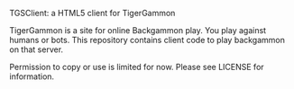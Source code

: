 TGSClient: a HTML5 client for TigerGammon

TigerGammon is a site for online Backgammon play. You play against humans or bots. This repository contains client code to play backgammon on that server.

Permission to copy or use is limited for now. Please see LICENSE for information.
